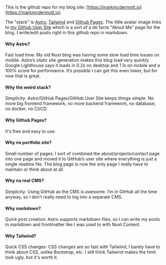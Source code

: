 This is the github repo for my blog site: [https://markmcdermott.io](https://markmcdermott.io)


The "stack" is [Astro](https://astro.build), [Tailwind](https://tailwindcss.com/) and [Github Pages](https://pages.github.com/). The little avatar image links to [my Github User Site](https://github.com/mark-mcdermott/mark-mcdermott) which is a sort of a de facto "About Me" page for the blog. I write/edit posts right in this github repo in markdown.

#### Why Astro?
Fast load time: My old Nuxt blog was having some slow load time issues on mobile. Astro’s static site generation makes this blog load very quickly. Google Lighthouse says it loads in 0.2s on desktop and 1.1s on mobile and a 100% score for performance. It’s possible I can get this even lower, but for now that is great.

#### Why the weird stack?
Simplicity: Astro/GitHub Pages/GitHub User Site keeps things simple. No more big frontend framework, no more backend framework, no database, no docker, no CI/CD.

#### Why Github Pages?
It's free and easy to use.

#### Why no portfolio site?
Small number of pages: I sort of combined the about/projects/contact page into one page and moved it to GitHub’s user site where everything is just a single readme file. The blog page is now the only page I really have to maintain or think about at all.

#### Why no real CMS?
Simplicity: Using GitHub as the CMS is awesome. I’m in GitHub all the time anyway, so I don’t really need to log into a separate CMS.

#### Why markdown?
Quick post creation: Astro supports markdown files, so I can write my posts in markdown and frontmatter like I was used to with Nuxt Content.

#### Why Tailwind?
Quick CSS changes: CSS changes are so fast with Tailwind, I barely have to think about CSS, unlike Bootstrap, etc.  I still think Tailwind makes the html look ugly. but it's worth it.
